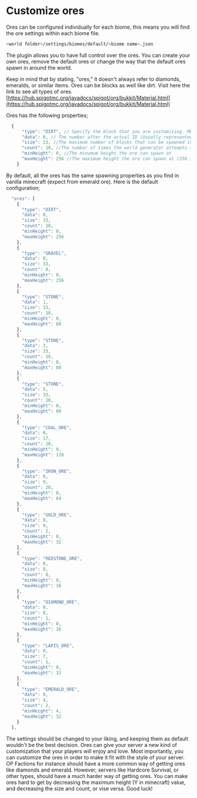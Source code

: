 # Customize ores

Ores can be configured individually for each biome, this means you will find the ore settings within each biome file.

```bash
<world folder>/settings/biomes/default/<biome name>.json
```

The plugin allows you to have full control over the ores. You can create your own ores, remove the default ores or change the way that the default ores spawn in around the world.

Keep in mind that by stating, "ores," it doesn't always refer to diamonds, emeralds, or similar items. Ores can be blocks as well like dirt. Visit here the link to see all types of ores. [https://hub.spigotmc.org/javadocs/spigot/org/bukkit/Material.html](https://hub.spigotmc.org/javadocs/spigot/org/bukkit/Material.html)

Ores has the following properties;

```javascript
  {
      "type": "DIRT", // Specify the block that you are customizing. MUST BE A NAME, NOT ID. For a list of valid names, see https://hub.spigotmc.org/javadocs/spigot/org/bukkit/Material.html
      "data": 0, // The number after the actual ID (Usually represented after "colon," or "slash" in game}. For a list of block data values, see http://minecraft-ids.grahamedgecombe.com/ (Example: <id>:<data>)
      "size": 33, //The maximum number of blocks that can be spawned in as a group. 
      "count": 10, //The number of times the world generator attempts to place a vein (or group) of the ores in a chunk. (higher value = more veins, and therefore more of this ore)
      "minHeight": 0, //The minumum height the ore can spawn at
      "maxHeight": 256 //The maximum height the ore can spawn at (256 is Minecrafts default height limit) (Should be around 30-50 for ores in styles of diamond, emerald, and red stone).
    }
```

By default, all the ores has the same spawning properties as you find in vanilla minecraft \(expect from emerald ore\). Here is the default configuration;

```javascript
  "ores": [
    {
      "type": "DIRT",
      "data": 0,
      "size": 33,
      "count": 10,
      "minHeight": 0,
      "maxHeight": 256
    },
    {
      "type": "GRAVEL",
      "data": 0,
      "size": 33,
      "count": 8,
      "minHeight": 0,
      "maxHeight": 256
    },
    {
      "type": "STONE",
      "data": 1,
      "size": 33,
      "count": 10,
      "minHeight": 0,
      "maxHeight": 80
    },
    {
      "type": "STONE",
      "data": 3,
      "size": 33,
      "count": 10,
      "minHeight": 0,
      "maxHeight": 80
    },
    {
      "type": "STONE",
      "data": 5,
      "size": 33,
      "count": 10,
      "minHeight": 0,
      "maxHeight": 80
    },
    {
      "type": "COAL_ORE",
      "data": 0,
      "size": 17,
      "count": 20,
      "minHeight": 0,
      "maxHeight": 128
    },
    {
      "type": "IRON_ORE",
      "data": 0,
      "size": 9,
      "count": 20,
      "minHeight": 0,
      "maxHeight": 64
    },
    {
      "type": "GOLD_ORE",
      "data": 0,
      "size": 9,
      "count": 2,
      "minHeight": 0,
      "maxHeight": 32
    },
    {
      "type": "REDSTONE_ORE",
      "data": 0,
      "size": 8,
      "count": 8,
      "minHeight": 0,
      "maxHeight": 16
    },
    {
      "type": "DIAMOND_ORE",
      "data": 0,
      "size": 8,
      "count": 1,
      "minHeight": 0,
      "maxHeight": 16
    },
    {
      "type": "LAPIS_ORE",
      "data": 0,
      "size": 7,
      "count": 1,
      "minHeight": 0,
      "maxHeight": 32
    },
    {
      "type": "EMERALD_ORE",
      "data": 0,
      "size": 4,
      "count": 2,
      "minHeight": 4,
      "maxHeight": 32
    }
  ],
```

The settings should be changed to your liking, and keeping them as default wouldn't be the best decision. Ores can give your server a new kind of customization that your players will enjoy and love. Most importantly, you can customize the ores in order to make it fit with the style of your server. OP Factions for instance should have a more common way of getting ores like diamonds and emerald. However, servers like Hardcore Survival, or other types, should have a much harder way of getting ores. You can make ores hard to get by decreasing the maximum height \(Y in minecraft\) value, and decreasing the size and count, or vise versa. Good luck!

